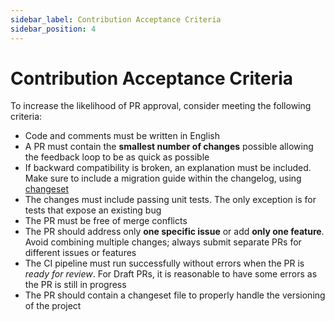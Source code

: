 ```yaml
---
sidebar_label: Contribution Acceptance Criteria
sidebar_position: 4
---
```


# Contribution Acceptance Criteria

To increase the likelihood of PR approval, consider meeting the following criteria:

- Code and comments must be written in English
- A PR must contain the **smallest number of changes** possible allowing the feedback loop to be as quick as possible
- If backward compatibility is broken, an explanation must be included. Make sure to include a migration guide within the changelog, using [changeset](changeset.md)
- The changes must include passing unit tests. The only exception is for tests that expose an existing bug
- The PR must be free of merge conflicts
- The PR should address only **one specific issue** or add **only one feature**. Avoid combining multiple changes; always submit separate PRs for different issues or features
- The CI pipeline must run successfully without errors when the PR is _ready for review_. For Draft PRs, it is reasonable to have some errors as the PR is still in progress
- The PR should contain a changeset file to properly handle the versioning of the project
